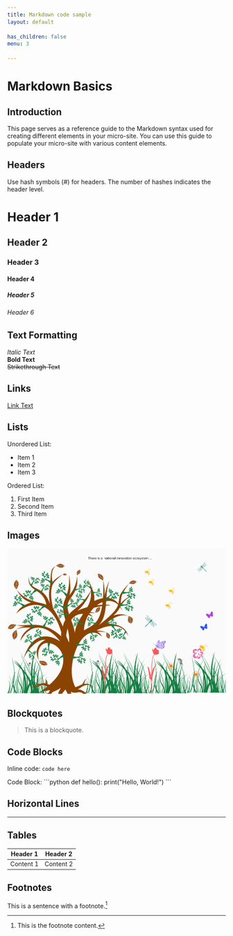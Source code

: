 ```yaml
---
title: Markdown code sample
layout: default

has_children: false
menu: 3

---
```



# Markdown Basics

## Introduction

This page serves as a reference guide to the Markdown syntax used for creating different elements in your micro-site. You can use this guide to populate your micro-site with various content elements.


## Headers

Use hash symbols (#) for headers. The number of hashes indicates the header level.

# Header 1
## Header 2
### Header 3
#### Header 4
##### Header 5
###### Header 6

## Text Formatting

*Italic Text*  
**Bold Text**  
~~Strikethrough Text~~  

## Links

[Link Text](https://www.example.com)

## Lists

Unordered List:
- Item 1
- Item 2
- Item 3

Ordered List:
1. First Item
2. Second Item
3. Third Item

## Images

![Alt Text](./public/imgs/NIE1.png)

## Blockquotes

> This is a blockquote.

## Code Blocks

Inline code: `code here`

Code Block:
\```python
def hello():
    print("Hello, World!")
\```

## Horizontal Lines

---

## Tables

| Header 1 | Header 2 |
|----------|----------|
| Content 1| Content 2|

## Footnotes

This is a sentence with a footnote.[^1]

[^1]: This is the footnote content.
